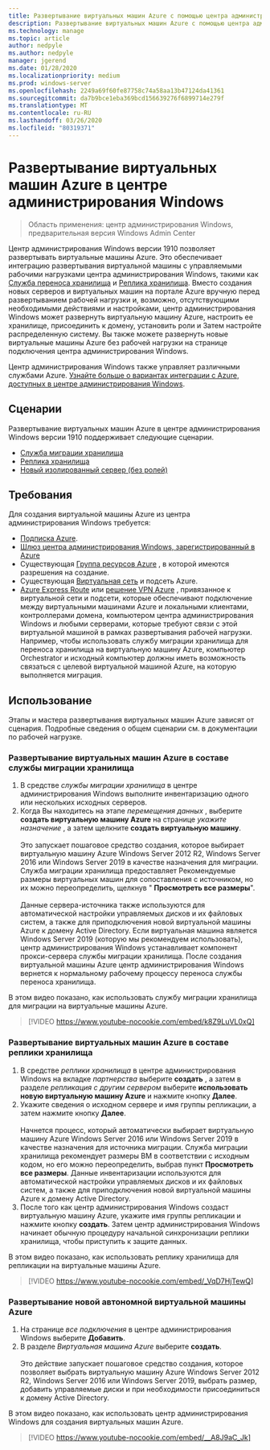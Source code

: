 ```yaml
---
title: Развертывание виртуальных машин Azure с помощью центра администрирования Windows
description: Развертывание виртуальных машин Azure с помощью центра администрирования Windows. Настройка виртуальных машин Azure в составе управляемых сценариев центра администрирования Windows.
ms.technology: manage
ms.topic: article
author: nedpyle
ms.author: nedpyle
manager: jgerend
ms.date: 01/28/2020
ms.localizationpriority: medium
ms.prod: windows-server
ms.openlocfilehash: 2249a69f60fe87758c74a58aa13b47124da41361
ms.sourcegitcommit: da7b9bce1eba369bcd156639276f6899714e279f
ms.translationtype: MT
ms.contentlocale: ru-RU
ms.lasthandoff: 03/26/2020
ms.locfileid: "80319371"
---
```

# <a name="deploy-azure-virtual-machines-from-within-windows-admin-center"></a>Развертывание виртуальных машин Azure в центре администрирования Windows

>Область применения: центр администрирования Windows, предварительная версия Windows Admin Center

Центр администрирования Windows версии 1910 позволяет развертывать виртуальные машины Azure. Это обеспечивает интеграцию развертывания виртуальной машины с управляемыми рабочими нагрузками центра администрирования Windows, такими как [Служба переноса хранилища](../../../storage/storage-migration-service/overview.md) и [Реплика хранилища](../../../storage/storage-replica/storage-replica-overview.md). Вместо создания новых серверов и виртуальных машин на портале Azure вручную перед развертыванием рабочей нагрузки и, возможно, отсутствующими необходимыми действиями и настройками, центр администрирования Windows может развернуть виртуальную машину Azure, настроить ее хранилище, присоединить к домену, установить роли и Затем настройте распределенную систему. Вы также можете развернуть новые виртуальные машины Azure без рабочей нагрузки на странице подключения центра администрирования Windows.

Центр администрирования Windows также управляет различными службами Azure. [Узнайте больше о вариантах интеграции с Azure, доступных в центре администрирования Windows](../plan/azure-integration-options.md).

## <a name="scenarios"></a>Сценарии

Развертывание виртуальных машин Azure в центре администрирования Windows версии 1910 поддерживает следующие сценарии.

- [Служба миграции хранилища](../../../storage/storage-migration-service/overview.md)
- [Реплика хранилища](../../../storage/storage-replica/storage-replica-overview.md)
- [Новый изолированный сервер (без ролей)](index.md#extend-on-premises-capacity-with-azure)

## <a name="requirements"></a>Требования

Для создания виртуальной машины Azure из центра администрирования Windows требуется:

- [Подписка Azure](https://azure.microsoft.com).
- [Шлюз центра администрирования Windows, зарегистрированный в Azure](azure-integration.md)
- Существующая [Группа ресурсов Azure](https://docs.microsoft.com/azure/azure-resource-manager/management/overview) , в которой имеются разрешения на создание.
- Существующая [Виртуальная сеть](https://docs.microsoft.com/azure/virtual-network/virtual-networks-overview) и подсеть Azure.
- [Azure Express Route](https://azure.microsoft.com/services/expressroute/) или [решение VPN Azure](https://azure.microsoft.com/services/vpn-gateway/) , привязанное к виртуальной сети и подсети, которые обеспечивают подключение между виртуальными машинами Azure и локальными клиентами, контроллерами домена, компьютером центра администрирования Windows и любыми серверами, которые требуют связи с этой виртуальной машиной в рамках развертывания рабочей нагрузки. Например, чтобы использовать службу миграции хранилища для переноса хранилища на виртуальную машину Azure, компьютер Orchestrator и исходный компьютер должны иметь возможность связаться с целевой виртуальной машиной Azure, на которую выполняется миграция.

## <a name="usage"></a>Использование

Этапы и мастера развертывания виртуальных машин Azure зависят от сценария. Подробные сведения о общем сценарии см. в документации по рабочей нагрузке.

### <a name="deploying-azure-vms-as-part-of-storage-migration-service"></a>Развертывание виртуальных машин Azure в составе службы миграции хранилища

1. В средстве *службы миграции хранилища* в центре администрирования Windows выполните инвентаризацию одного или нескольких исходных серверов.
2. Когда Вы находитесь на этапе *перемещения данных* , выберите **создать виртуальную машину Azure** на странице *укажите назначение* , а затем щелкните **создать виртуальную машину**.<br><br>
Это запускает пошаговое средство создания, которое выбирает виртуальную машину Azure Windows Server 2012 R2, Windows Server 2016 или Windows Server 2019 в качестве назначения для миграции. Служба миграции хранилища предоставляет Рекомендуемые размеры виртуальных машин для сопоставления с источником, но их можно переопределить, щелкнув " **Просмотреть все размеры**".
<br><br>Данные сервера-источника также используются для автоматической настройки управляемых дисков и их файловых систем, а также для приподключения новой виртуальной машины Azure к домену Active Directory. Если виртуальная машина является Windows Server 2019 (которую мы рекомендуем использовать), центр администрирования Windows устанавливает компонент прокси-сервера службы миграции хранилища. После создания виртуальной машины Azure центр администрирования Windows вернется к нормальному рабочему процессу переноса службы переноса хранилища.  

В этом видео показано, как использовать службу миграции хранилища для миграции на виртуальные машины Azure.

> [!VIDEO https://www.youtube-nocookie.com/embed/k8Z9LuVL0xQ] 

### <a name="deploying-azure-vms-as-part-of-storage-replica"></a>Развертывание виртуальных машин Azure в составе реплики хранилища

1. В средстве *реплики хранилища* в центре администрирования Windows на вкладке *партнерства* выберите **создать** , а затем в разделе *репликация с другим сервером* выберите **использовать новую виртуальную машину Azure** и нажмите кнопку **Далее**.
2. Укажите сведения о исходном сервере и имя группы репликации, а затем нажмите кнопку **Далее**.<br><br>
Начнется процесс, который автоматически выбирает виртуальную машину Azure Windows Server 2016 или Windows Server 2019 в качестве назначения для источника миграции. Служба миграции хранилища рекомендует размеры ВМ в соответствии с исходным кодом, но его можно переопределить, выбрав пункт **Просмотреть все размеры**. Данные инвентаризации используются для автоматической настройки управляемых дисков и их файловых систем, а также для приподключения новой виртуальной машины Azure к домену Active Directory. 
3. После того как центр администрирования Windows создаст виртуальную машину Azure, укажите имя группы репликации и нажмите кнопку **создать**. Затем центр администрирования Windows начинает обычную процедуру начальной синхронизации реплики хранилища, чтобы приступить к защите данных.

В этом видео показано, как использовать реплику хранилища для репликации на виртуальные машины Azure.

> [!VIDEO https://www.youtube-nocookie.com/embed/_VqD7HjTewQ] 

### <a name="deploying-a-new-standalone-azure-vm"></a>Развертывание новой автономной виртуальной машины Azure

1. На странице *все подключения* в центре администрирования Windows выберите **Добавить**.
2. В разделе *Виртуальная машина Azure* выберите **создать**.<br><br> Это действие запускает пошаговое средство создания, которое позволяет выбрать виртуальную машину Azure Windows Server 2012 R2, Windows Server 2016 или Windows Server 2019, выбрать размер, добавить управляемые диски и при необходимости присоединиться к домену Active Directory.

В этом видео показано, как использовать центр администрирования Windows для создания виртуальных машин Azure.

> [!VIDEO https://www.youtube-nocookie.com/embed/__A8J9aC_Jk] 

